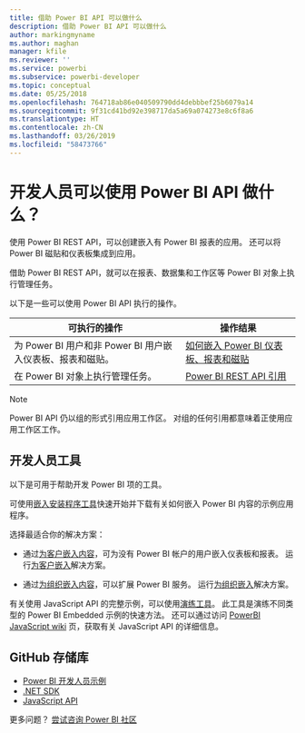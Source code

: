 ```yaml
---
title: 借助 Power BI API 可以做什么
description: 借助 Power BI API 可以做什么
author: markingmyname
ms.author: maghan
manager: kfile
ms.reviewer: ''
ms.service: powerbi
ms.subservice: powerbi-developer
ms.topic: conceptual
ms.date: 05/25/2018
ms.openlocfilehash: 764718ab86e040509790dd4debbbef25b6079a14
ms.sourcegitcommit: 9f31cd41bd92e398717da5a69a074273e8c6f8a6
ms.translationtype: HT
ms.contentlocale: zh-CN
ms.lasthandoff: 03/26/2019
ms.locfileid: "58473766"
---
```

# <a name="what-can-developers-do-with-the-power-bi-api"></a>开发人员可以使用 Power BI API 做什么？

使用 Power BI REST API，可以创建嵌入有 Power BI 报表的应用。 还可以将 Power BI 磁贴和仪表板集成到应用。

借助 Power BI REST API，就可以在报表、数据集和工作区等 Power BI 对象上执行管理任务。

以下是一些可以使用 Power BI API 执行的操作。

| **可执行的操作** | **操作结果** |
| --- | --- |
| 为 Power BI 用户和非 Power BI 用户嵌入仪表板、报表和磁贴。 |[如何嵌入 Power BI 仪表板、报表和磁贴](embedding-content.md) |
| 在 Power BI 对象上执行管理任务。 |[Power BI REST API 引用](https://docs.microsoft.com/rest/api/power-bi/) |

> [!NOTE]
> Power BI API 仍以组的形式引用应用工作区。 对组的任何引用都意味着正使用应用工作区工作。

## <a name="developer-tools"></a>开发人员工具

以下是可用于帮助开发 Power BI 项的工具。

可使用[嵌入安装程序工具](https://aka.ms/embedsetup)快速开始并下载有关如何嵌入 Power BI 内容的示例应用程序。

选择最适合你的解决方案：

* 通过[为客户嵌入内容](embedding.md#embedding-for-your-customers)，可为没有 Power BI 帐户的用户嵌入仪表板和报表。 运行[为客户嵌入](https://aka.ms/embedsetup/AppOwnsData)解决方案。

* 通过[为组织嵌入内容](embedding.md#embedding-for-your-organization)，可以扩展 Power BI 服务。 运行[为组织嵌入](https://aka.ms/embedsetup/UserOwnsData)解决方案。

有关使用 JavaScript API 的完整示例，可以使用[演练工具](https://microsoft.github.io/PowerBI-JavaScript/demo)。 此工具是演练不同类型的 Power BI Embedded 示例的快速方法。 还可以通过访问 [PowerBI JavaScript wiki](https://github.com/Microsoft/powerbi-javascript/wiki) 页，获取有关 JavaScript API 的详细信息。

## <a name="github-repositories"></a>GitHub 存储库

* [Power BI 开发人员示例](https://github.com/Microsoft/PowerBI-Developer-Samples)
* [.NET SDK](https://github.com/Microsoft/PowerBI-CSharp)
* [JavaScript API](https://github.com/Microsoft/PowerBI-JavaScript)

更多问题？ [尝试咨询 Power BI 社区](http://community.powerbi.com/)
